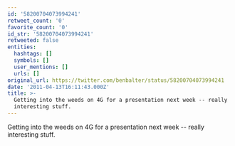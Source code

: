 ```yaml
---
id: '58200704073994241'
retweet_count: '0'
favorite_count: '0'
id_str: '58200704073994241'
retweeted: false
entities:
  hashtags: []
  symbols: []
  user_mentions: []
  urls: []
original_url: https://twitter.com/benbalter/status/58200704073994241
date: '2011-04-13T16:11:43.000Z'
title: >-
  Getting into the weeds on 4G for a presentation next week -- really
  interesting stuff.
---
```


Getting into the weeds on 4G for a presentation next week -- really interesting stuff.